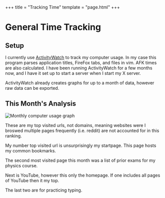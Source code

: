 +++
title = "Tracking Time"
template = "page.html"
+++

# General Time Tracking

## Setup

I currently use [ActivityWatch](https://activitywatch.net/) to track my computer usage.
In my case this program parses application titles, FireFox tabs, and files in vim.
AFK times are also calculated.
I have been running ActivityWatch for a few months now, and I have it set up to start a server when I start my X server.

ActivityWatch already creates graphs for up to a month of data, however raw data can be exported.

## This Month's Analysis

![Monthly computer usage graph](/topUrlsApril.jpg)

These are my top visited urls, not domains, meaning websites were I broswed multiple pages frequently (i.e. reddit) are not accounted for in this ranking.

My number top visited url is unsurprisingly my startpage.
This page hosts my common bookmarks.

The second most visited page this month was a list of prior exams for my physics course.

Next is YouTube, however this only the homepage.
If one includes all pages of YouTube then it my top.

The last two are for practicing typing.

